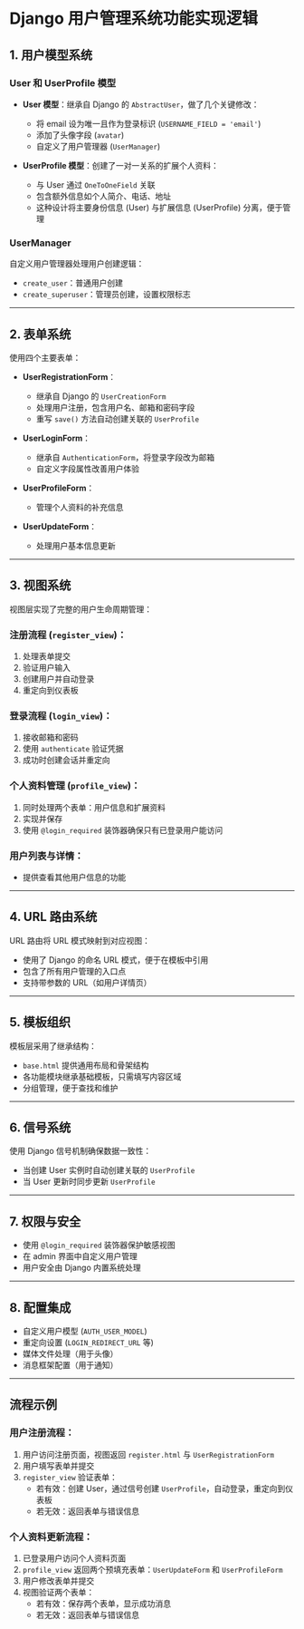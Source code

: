 # Django 用户管理系统功能实现逻辑

## 1. 用户模型系统

### User 和 UserProfile 模型

- **User 模型**：继承自 Django 的 `AbstractUser`，做了几个关键修改：
  - 将 email 设为唯一且作为登录标识 (`USERNAME_FIELD = 'email'`)
  - 添加了头像字段 (`avatar`)
  - 自定义了用户管理器 (`UserManager`)

- **UserProfile 模型**：创建了一对一关系的扩展个人资料：
  - 与 User 通过 `OneToOneField` 关联
  - 包含额外信息如个人简介、电话、地址
  - 这种设计将主要身份信息 (User) 与扩展信息 (UserProfile) 分离，便于管理

### UserManager

自定义用户管理器处理用户创建逻辑：

- `create_user`：普通用户创建
- `create_superuser`：管理员创建，设置权限标志

---

## 2. 表单系统

使用四个主要表单：

- **UserRegistrationForm**：
  - 继承自 Django 的 `UserCreationForm`
  - 处理用户注册，包含用户名、邮箱和密码字段
  - 重写 `save()` 方法自动创建关联的 `UserProfile`

- **UserLoginForm**：
  - 继承自 `AuthenticationForm`，将登录字段改为邮箱
  - 自定义字段属性改善用户体验

- **UserProfileForm**：
  - 管理个人资料的补充信息

- **UserUpdateForm**：
  - 处理用户基本信息更新

---

## 3. 视图系统

视图层实现了完整的用户生命周期管理：

### 注册流程 (`register_view`)：
1. 处理表单提交
2. 验证用户输入
3. 创建用户并自动登录
4. 重定向到仪表板

### 登录流程 (`login_view`)：
1. 接收邮箱和密码
2. 使用 `authenticate` 验证凭据
3. 成功时创建会话并重定向

### 个人资料管理 (`profile_view`)：
1. 同时处理两个表单：用户信息和扩展资料
2. 实现并保存
3. 使用 `@login_required` 装饰器确保只有已登录用户能访问

### 用户列表与详情：
- 提供查看其他用户信息的功能

---

## 4. URL 路由系统

URL 路由将 URL 模式映射到对应视图：

- 使用了 Django 的命名 URL 模式，便于在模板中引用
- 包含了所有用户管理的入口点
- 支持带参数的 URL（如用户详情页）

---

## 5. 模板组织

模板层采用了继承结构：

- `base.html` 提供通用布局和骨架结构
- 各功能模块继承基础模板，只需填写内容区域
- 分组管理，便于查找和维护

---

## 6. 信号系统

使用 Django 信号机制确保数据一致性：

- 当创建 User 实例时自动创建关联的 `UserProfile`
- 当 User 更新时同步更新 `UserProfile`

---

## 7. 权限与安全

- 使用 `@login_required` 装饰器保护敏感视图
- 在 admin 界面中自定义用户管理
- 用户安全由 Django 内置系统处理

---

## 8. 配置集成

- 自定义用户模型 (`AUTH_USER_MODEL`)
- 重定向设置 (`LOGIN_REDIRECT_URL` 等)
- 媒体文件处理（用于头像）
- 消息框架配置（用于通知）

---

## 流程示例

### 用户注册流程：
1. 用户访问注册页面，视图返回 `register.html` 与 `UserRegistrationForm`
2. 用户填写表单并提交
3. `register_view` 验证表单：
   - 若有效：创建 User，通过信号创建 `UserProfile`，自动登录，重定向到仪表板
   - 若无效：返回表单与错误信息

### 个人资料更新流程：
1. 已登录用户访问个人资料页面
2. `profile_view` 返回两个预填充表单：`UserUpdateForm` 和 `UserProfileForm`
3. 用户修改表单并提交
4. 视图验证两个表单：
   - 若有效：保存两个表单，显示成功消息
   - 若无效：返回表单与错误信息
